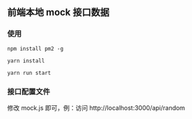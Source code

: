 ## 前端本地 mock 接口数据

### 使用
```
npm install pm2 -g

yarn install

yarn run start
```

### 接口配置文件

修改 mock.js 即可，例：访问 http://localhost:3000/api/random
